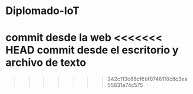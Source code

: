 # Diplomado-IoT
commit desde la web
<<<<<<< HEAD
commit desde el escritorio y archivo de texto
=======
>>>>>>> 242c113c88cf6bf0746118c8c3ea55631e74c575
